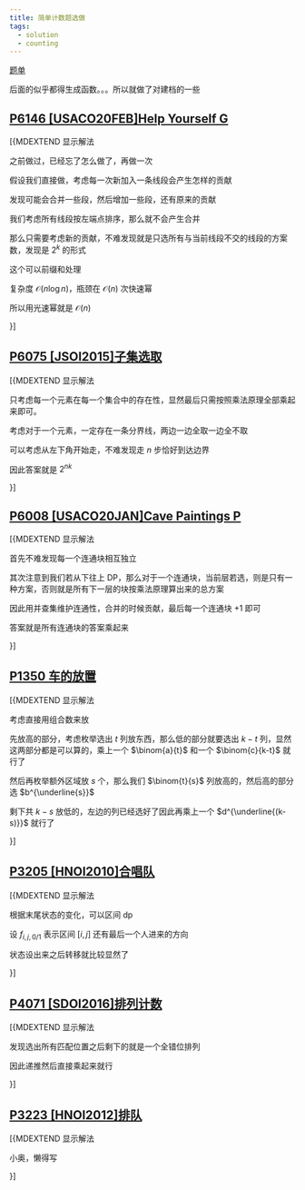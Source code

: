 ```yaml
---
title: 简单计数题选做
tags:
  - solution
  - counting
---
```


[题单](https://www.luogu.com.cn/training/2019#problems)

后面的似乎都得生成函数。。。所以就做了对建档的一些

## [P6146 [USACO20FEB]Help Yourself G](https://www.luogu.com.cn/problem/P6146)

[{MDEXTEND 显示解法

之前做过，已经忘了怎么做了，再做一次

假设我们直接做，考虑每一次新加入一条线段会产生怎样的贡献

发现可能会合并一些段，然后增加一些段，还有原来的贡献

我们考虑所有线段按左端点排序，那么就不会产生合并

那么只需要考虑新的贡献，不难发现就是只选所有与当前线段不交的线段的方案数，发现是 $2^k$ 的形式

这个可以前缀和处理

复杂度 $\mathcal{O}(n \log n)$，瓶颈在 $\mathcal{O}(n)$ 次快速幂

所以用光速幂就是 $\mathcal{O}(n)$

}]

## [P6075 [JSOI2015]子集选取](https://www.luogu.com.cn/problem/P6075)

[{MDEXTEND 显示解法 

只考虑每一个元素在每一个集合中的存在性，显然最后只需按照乘法原理全部乘起来即可。

考虑对于一个元素，一定存在一条分界线，两边一边全取一边全不取

可以考虑从左下角开始走，不难发现走 $n$ 步恰好到达边界

因此答案就是 $2^{nk}$

}]

## [P6008 [USACO20JAN]Cave Paintings P](https://www.luogu.com.cn/problem/P6008) 

[{MDEXTEND 显示解法  

首先不难发现每一个连通块相互独立

其次注意到我们若从下往上 DP，那么对于一个连通块，当前层若选，则是只有一种方案，否则就是所有下一层的块按乘法原理算出来的总方案

因此用并查集维护连通性，合并的时候贡献，最后每一个连通块 +1 即可

答案就是所有连通块的答案乘起来

}]

## [P1350 车的放置](https://www.luogu.com.cn/problem/P1350)

[{MDEXTEND 显示解法

考虑直接用组合数来放

先放高的部分，考虑枚举选出 $t$ 列放东西，那么低的部分就要选出 $k-t$ 列，显然这两部分都是可以算的，乘上一个 $\binom{a}{t}$ 和一个 $\binom{c}{k-t}$ 就行了

然后再枚举额外区域放 $s$ 个，那么我们 $\binom{t}{s}$ 列放高的，然后高的部分选 $b^{\underline{s}}$

剩下共 $k-s$ 放低的，左边的列已经选好了因此再乘上一个 $d^{\underline{(k-s)}}$ 就行了 


}]

## [P3205 [HNOI2010]合唱队](https://www.luogu.com.cn/problem/P3205)

[{MDEXTEND 显示解法

根据末尾状态的变化，可以区间 dp

设 $f_{i,j,0/1}$ 表示区间 $[i,j]$ 还有最后一个人进来的方向

状态设出来之后转移就比较显然了

}]

## [P4071 [SDOI2016]排列计数](https://www.luogu.com.cn/problem/P4071)

[{MDEXTEND 显示解法

发现选出所有匹配位置之后剩下的就是一个全错位排列

因此递推然后直接乘起来就行

}]

## [P3223 [HNOI2012]排队](https://www.luogu.com.cn/problem/P3223)

[{MDEXTEND 显示解法

小奥，懒得写

}]
